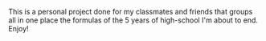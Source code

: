 This is a personal project done for my classmates and friends that groups all in one place the formulas of the 5 years of high-school I'm about to end.
Enjoy!
